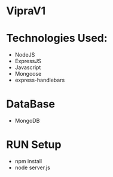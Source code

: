 # VipraV1
# Technologies Used:
* NodeJS
* ExpressJS
* Javascript
* Mongoose
* express-handlebars

# DataBase
*  MongoDB

# RUN Setup
* npm install
* node server.js
 
